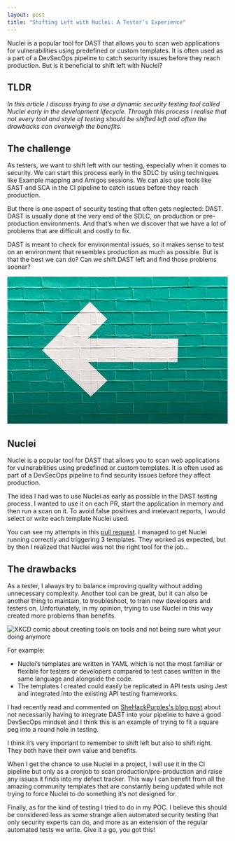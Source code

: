 ```yaml
---
layout: post
title: "Shifting Left with Nuclei: A Tester’s Experience"
---
```


Nuclei is a popular tool for DAST that allows you to scan web applications for vulnerabilities using predefined or custom templates. It is often used as a part of a DevSecOps pipeline to catch security issues before they reach production. But is it beneficial to shift left with Nuclei?

## TLDR

*In this article I discuss trying to use a dynamic security testing tool called Nuclei early in the development lifecycle. Through this process I realise that not every tool and style of testing should be shifted left and often the drawbacks can overweigh the benefits.*

## The challenge

As testers, we want to shift left with our testing, especially when it comes to security. We can start this process early in the SDLC by using techniques like Example mapping and Amigos sessions. We can also use tools like SAST and SCA in the CI pipeline to catch issues before they reach production.

But there is one aspect of security testing that often gets neglected: DAST. DAST is usually done at the very end of the SDLC, on production or pre-production environments. And that’s when we discover that we have a lot of problems that are difficult and costly to fix.

DAST is meant to check for environmental issues, so it makes sense to test on an environment that resembles production as much as possible. But is that the best we can do? Can we shift DAST left and find those problems sooner?

![Left arrow on green background](../images/posts/LeftArrow.jpg)

## Nuclei

Nuclei is a popular tool for DAST that allows you to scan web applications for vulnerabilities using predefined or custom templates. It is often used as part of a DevSecOps pipeline to find security issues before they affect production.

The idea I had was to use Nuclei as early as possible in the DAST testing process. I wanted to use it on each PR, start the application in memory and then run a scan on it. To avoid false positives and irrelevant reports, I would select or write each template Nuclei used.

You can see my attempts in this [pull request](https://github.com/RemakingEden/Nuclei-Shift-Left-POC/pull/3). I managed to get Nuclei running correctly and triggering 3 templates. They worked as expected, but by then I realized that Nuclei was not the right tool for the job…

## The drawbacks

As a tester, I always try to balance improving quality without adding unnecessary complexity. Another tool can be great, but it can also be another thing to maintain, to troubleshoot, to train new developers and testers on. Unfortunately, in my opinion, trying to use Nuclei in this way created more problems than benefits.

![XKCD comic about creating tools on tools and not being sure what your doing anymore](https://imgs.xkcd.com/comics/tools.png)

For example:

- Nuclei’s templates are written in YAML which is not the most familiar or flexible for testers or developers compared to test cases written in the same language and alongside the code.
- The templates I created could easily be replicated in API tests using Jest and integrated into the existing API testing frameworks.

I had recently read and commented on [SheHackPurples's blog post](https://shehackspurple.ca/2023/07/03/you-do-not-need-to-do-dast-in-a-pipeline-to-do-devsecops/) about not necessarily having to integrate DAST into your pipeline to have a good DevSecOps mindset and I think this is an example of trying to fit a square peg into a round hole in testing.

I think it’s very important to remember to shift left but also to shift right. They both have their own value and benefits.

When I get the chance to use Nuclei in a project, I will use it in the CI pipeline but only as a cronjob to scan production/pre-production and raise any issues it finds into my defect tracker. This way I can benefit from all the amazing community templates that are constantly being updated while not trying to force Nuclei to do something it’s not designed for.

Finally, as for the kind of testing I tried to do in my POC. I believe this should be considered less as some strange alien automated security testing that only security experts can do, and more as an extension of the regular automated tests we write. Give it a go, you got this!
